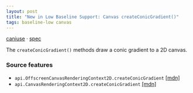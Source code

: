 ```yaml
---
layout: post
title: "New in Low Baseline Support: Canvas createConicGradient()"
tags: baseline-low canvas
---
```


[caniuse](https://caniuse.com/?search=canvas-createconicgradient) · [spec](https://html.spec.whatwg.org/multipage/canvas.html#dom-context-2d-createconicgradient-dev)

The `createConicGradient()` methods draw a conic gradient to a 2D canvas.

### Source features

- ``api.OffscreenCanvasRenderingContext2D.createConicGradient`` [[mdn]](https://developer.mozilla.org/en-US/search?q=api.OffscreenCanvasRenderingContext2D.createConicGradient)
- ``api.CanvasRenderingContext2D.createConicGradient`` [[mdn]](https://developer.mozilla.org/en-US/search?q=api.CanvasRenderingContext2D.createConicGradient)
